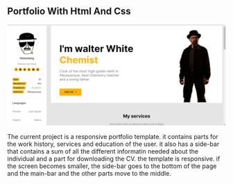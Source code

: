 ## Portfolio With Html And Css

![](screenshots/overview.png)


The current project is a responsive portfolio template. it contains parts for the work history, services and education of the user. it also has a side-bar that contains a sum of all the different informatin needed about the individual and a part for downloading the CV. the template is responsive. if the screen becomes smaller, the side-bar goes to the bottom of the page and the main-bar and the other parts move to the middle.
